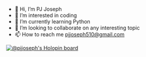 - 👋 Hi, I’m PJ Joseph
- 👀 I’m interested in coding
- 🌱 I’m currently learning Python
- 💞️ I’m looking to collaborate on any interesting topic
- 📫 How to reach me pjjoseph510@gmail.com

[![@pjjoseph's Holopin board](https://holopin.me/pjjoseph)](https://holopin.io/@pjjoseph)

<!---
pjjoseph10/pjjoseph10 is a ✨ special ✨ repository because its `README.md` (this file) appears on your GitHub profile.
You can click the Preview link to take a look at your changes.
--->
